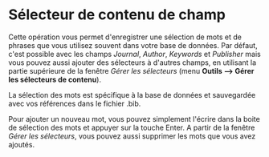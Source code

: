 # Sélecteur de contenu de champ

Cette opération vous permet d'enregistrer une sélection de mots et de phrases que vous utilisez souvent dans votre base de données. Par défaut, c'est possible avec les champs *Journal*, *Author*, *Keywords* et *Publisher* mais vous pouvez aussi ajouter des sélecteurs à d'autres champs, en utilisant la partie supérieure de la fenêtre *Gérer les sélecteurs* (menu **Outils --&gt; Gérer les sélecteurs de contenu**).

La sélection des mots est spécifique à la base de données et sauvegardée avec vos références dans le fichier .bib.

Pour ajouter un nouveau mot, vous pouvez simplement l'écrire dans la boite de sélection des mots et appuyer sur la touche Enter. A partir de la fenêtre *Gérer les sélecteurs*, vous pouvez aussi supprimer les mots que vous avez ajoutés.
